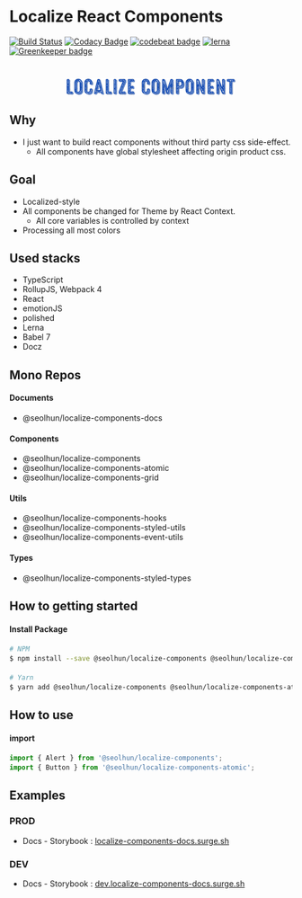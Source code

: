 # Localize React Components

[![Build Status](https://travis-ci.com/Seolhun/localize-components.svg?branch=master)](https://travis-ci.com/Seolhun/localize-components)
[![Codacy Badge](https://api.codacy.com/project/badge/Grade/87c0d9f96fc74d94b60c0c397a6b30c6)](https://www.codacy.com/app/shun10114/localize-components?utm_source=github.com&amp;utm_medium=referral&amp;utm_content=Seolhun/localize-components&amp;utm_campaign=Badge_Grade)
[![codebeat badge](https://codebeat.co/badges/2ab413e3-946a-4719-bb75-07e76851cbba)](https://codebeat.co/projects/github-com-seolhun-localize-components-master)
[![lerna](https://img.shields.io/badge/maintained%20with-lerna-cc00ff.svg)](https://lernajs.io/) [![Greenkeeper badge](https://badges.greenkeeper.io/Seolhun/localize-components.svg)](https://greenkeeper.io/)


<div style='text-align: center; margin-top: 40px'>
  <img src='./.github/logo.png' />
</div>

## Why
- I just want to build react components without third party css side-effect.
  - All components have global stylesheet affecting origin product css.

## Goal
- Localized-style
- All components be changed for Theme by React Context.
  - All core variables is controlled by context
- Processing all most colors

## Used stacks
- TypeScript
- RollupJS, Webpack 4
- React
- emotionJS
- polished
- Lerna
- Babel 7
- Docz

## Mono Repos
#### Documents
- @seolhun/localize-components-docs

#### Components
- @seolhun/localize-components
- @seolhun/localize-components-atomic
- @seolhun/localize-components-grid

#### Utils
- @seolhun/localize-components-hooks
- @seolhun/localize-components-styled-utils
- @seolhun/localize-components-event-utils

#### Types
- @seolhun/localize-components-styled-types

## How to getting started
#### Install Package


```bash
# NPM
$ npm install --save @seolhun/localize-components @seolhun/localize-components-atomic

# Yarn
$ yarn add @seolhun/localize-components @seolhun/localize-components-atomic
```

## How to use

#### import
```js
import { Alert } from '@seolhun/localize-components';
import { Button } from '@seolhun/localize-components-atomic';
```

## Examples

### PROD
- Docs - Storybook : [localize-components-docs.surge.sh](http://localize-components-docs.surge.sh/#/)

### DEV
- Docs - Storybook : [dev.localize-components-docs.surge.sh](http://dev.localize-components-docs.surge.sh/#/)
